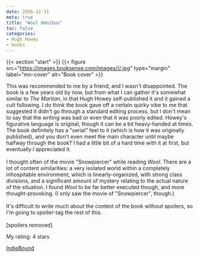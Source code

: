 ```yaml
---
date: 2016-12-31
meta: true
title: "Wool Omnibus"
toc: false
categories:
- Hugh Howey
- books
---
```


{{< section "start" >}}
{{< figure src="https://images.booksense.com/images///.jpg" type="margin" label="mn-cover" alt="Book cover" >}}

This was recommended to me by a friend, and I wasn't disappointed. The book is a few years old by now, but from what I can gather it's somewhat similar to _The Martian_, in that Hugh Howey self-published it and it gained a cult following. I do think the book gave off a certain quirky vibe to me that suggested it didn't go through a standard editing process, but I don't mean to say that the writing was bad or even that it was poorly edited. Howey's figurative language is original, though it can be a bit heavy-handed at times. The book definitely has a "serial" feel to it (which is how it was originally published), and you don't even meet the main character until maybe halfway through the book? I had a little bit of a hard time with it at first, but eventually I appreciated it.<br /><br />I thought often of the movie "Snowpiercer" while reading _Wool_. There are a lot of content similarities: a very isolated world within a completely inhospitable environment, which is linearly-organized, with strong class divisions, and a significant amount of mystery relating to the actual nature of the situation. I found _Wool_ to be far better executed though, and more thought-provoking. (I only saw the movie of "Snowpiercer", though.)<br /><br />It's difficult to write much about the content of the book without spoilers, so I'm going to spoiler-tag the rest of this.<br /><br />[spoilers removed]

My rating: 4 stars  

[IndieBound](https://www.indiebound.org/book/)

